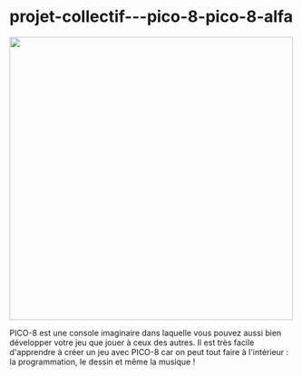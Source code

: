 # projet-collectif---pico-8-pico-8-alfa

<p><img align="center" alt="" src="https://github.com/Alexluu13/Pico-8-alfa/blob/master/Pico-8.png" width="500" height="500" /></p>

PICO-8 est une console imaginaire dans laquelle vous pouvez aussi bien développer votre jeu que jouer à ceux des autres. Il est très facile d'apprendre à créer un jeu avec PICO-8 car on peut tout faire à l'intérieur : la programmation, le dessin et même la musique !

